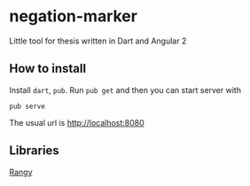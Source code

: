 negation-marker
===============

Little tool for thesis written in Dart and Angular 2

How to install
----------
Install `dart`, `pub`. Run `pub get` and then you can start server with
```
pub serve
```

The usual url is [http://localhost:8080](http://localhost:8080)

Libraries
---------

[Rangy](https://github.com/timdown/rangy)
